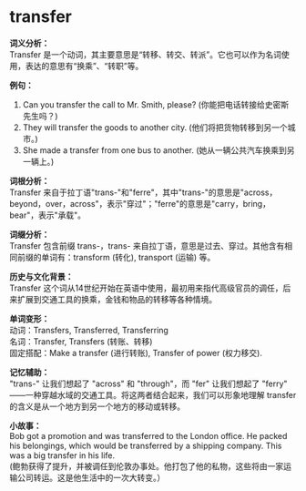 # transfer

**词义分析：**  
Transfer 是一个动词，其主要意思是“转移、转交、转派”。它也可以作为名词使用，表达的意思有“换乘”、“转职”等。

  

**例句：**

  

1.  Can you transfer the call to Mr. Smith, please? (你能把电话转接给史密斯先生吗？)
2.  They will transfer the goods to another city. (他们将把货物转移到另一个城市。)
3.  She made a transfer from one bus to another. (她从一辆公共汽车换乘到另一辆上。)

  

**词根分析：**  
Transfer 来自于拉丁语"trans-"和"ferre"，其中"trans-"的意思是"across，beyond，over，across"，表示"穿过"；"ferre"的意思是"carry，bring，bear"，表示"承载"。

  

**词缀分析：**  
Transfer 包含前缀 trans-，trans- 来自拉丁语，意思是过去、穿过。其他含有相同前缀的单词有：transform (转化), transport (运输) 等。

  

**历史与文化背景：**  
Transfer 这个词从14世纪开始在英语中使用，最初用来指代高级官员的调任，后来扩展到交通工具的换乘，金钱和物品的转移等各种情境。

  

**单词变形：**  
动词：Transfers, Transferred, Transferring  
名词：Transfer, Transfers (转账、转移)  
固定搭配：Make a transfer (进行转账), Transfer of power (权力移交).

  

**记忆辅助：**  
"trans-" 让我们想起了 "across" 和 "through"，而 "fer" 让我们想起了 "ferry" ——一种穿越水域的交通工具。将这两者结合起来，我们可以形象地理解 transfer 的含义是从一个地方到另一个地方的移动或转移。

  

**小故事：**  
Bob got a promotion and was transferred to the London office. He packed his belongings, which would be transferred by a shipping company. This was a big transfer in his life.  
(鲍勃获得了提升，并被调任到伦敦办事处。他打包了他的私物，这些将由一家运输公司转运。这是他生活中的一次大转变。）
